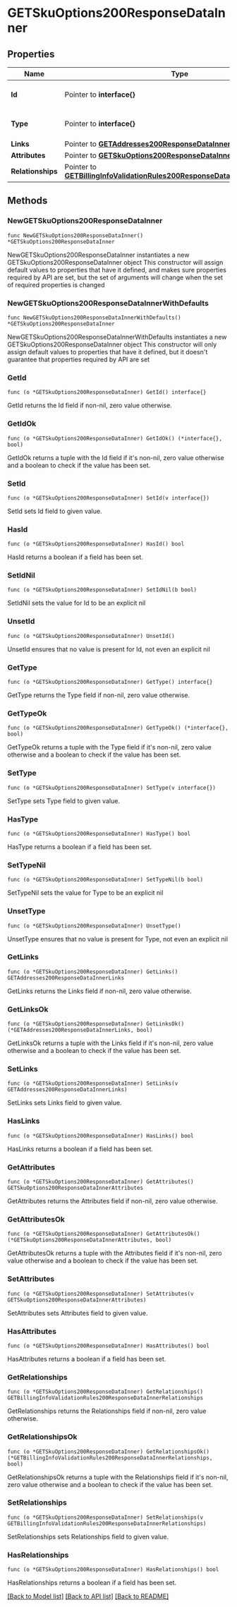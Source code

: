 # GETSkuOptions200ResponseDataInner

## Properties

Name | Type | Description | Notes
------------ | ------------- | ------------- | -------------
**Id** | Pointer to **interface{}** | The resource&#39;s id | [optional] 
**Type** | Pointer to **interface{}** | The resource&#39;s type | [optional] 
**Links** | Pointer to [**GETAddresses200ResponseDataInnerLinks**](GETAddresses200ResponseDataInnerLinks.md) |  | [optional] 
**Attributes** | Pointer to [**GETSkuOptions200ResponseDataInnerAttributes**](GETSkuOptions200ResponseDataInnerAttributes.md) |  | [optional] 
**Relationships** | Pointer to [**GETBillingInfoValidationRules200ResponseDataInnerRelationships**](GETBillingInfoValidationRules200ResponseDataInnerRelationships.md) |  | [optional] 

## Methods

### NewGETSkuOptions200ResponseDataInner

`func NewGETSkuOptions200ResponseDataInner() *GETSkuOptions200ResponseDataInner`

NewGETSkuOptions200ResponseDataInner instantiates a new GETSkuOptions200ResponseDataInner object
This constructor will assign default values to properties that have it defined,
and makes sure properties required by API are set, but the set of arguments
will change when the set of required properties is changed

### NewGETSkuOptions200ResponseDataInnerWithDefaults

`func NewGETSkuOptions200ResponseDataInnerWithDefaults() *GETSkuOptions200ResponseDataInner`

NewGETSkuOptions200ResponseDataInnerWithDefaults instantiates a new GETSkuOptions200ResponseDataInner object
This constructor will only assign default values to properties that have it defined,
but it doesn't guarantee that properties required by API are set

### GetId

`func (o *GETSkuOptions200ResponseDataInner) GetId() interface{}`

GetId returns the Id field if non-nil, zero value otherwise.

### GetIdOk

`func (o *GETSkuOptions200ResponseDataInner) GetIdOk() (*interface{}, bool)`

GetIdOk returns a tuple with the Id field if it's non-nil, zero value otherwise
and a boolean to check if the value has been set.

### SetId

`func (o *GETSkuOptions200ResponseDataInner) SetId(v interface{})`

SetId sets Id field to given value.

### HasId

`func (o *GETSkuOptions200ResponseDataInner) HasId() bool`

HasId returns a boolean if a field has been set.

### SetIdNil

`func (o *GETSkuOptions200ResponseDataInner) SetIdNil(b bool)`

 SetIdNil sets the value for Id to be an explicit nil

### UnsetId
`func (o *GETSkuOptions200ResponseDataInner) UnsetId()`

UnsetId ensures that no value is present for Id, not even an explicit nil
### GetType

`func (o *GETSkuOptions200ResponseDataInner) GetType() interface{}`

GetType returns the Type field if non-nil, zero value otherwise.

### GetTypeOk

`func (o *GETSkuOptions200ResponseDataInner) GetTypeOk() (*interface{}, bool)`

GetTypeOk returns a tuple with the Type field if it's non-nil, zero value otherwise
and a boolean to check if the value has been set.

### SetType

`func (o *GETSkuOptions200ResponseDataInner) SetType(v interface{})`

SetType sets Type field to given value.

### HasType

`func (o *GETSkuOptions200ResponseDataInner) HasType() bool`

HasType returns a boolean if a field has been set.

### SetTypeNil

`func (o *GETSkuOptions200ResponseDataInner) SetTypeNil(b bool)`

 SetTypeNil sets the value for Type to be an explicit nil

### UnsetType
`func (o *GETSkuOptions200ResponseDataInner) UnsetType()`

UnsetType ensures that no value is present for Type, not even an explicit nil
### GetLinks

`func (o *GETSkuOptions200ResponseDataInner) GetLinks() GETAddresses200ResponseDataInnerLinks`

GetLinks returns the Links field if non-nil, zero value otherwise.

### GetLinksOk

`func (o *GETSkuOptions200ResponseDataInner) GetLinksOk() (*GETAddresses200ResponseDataInnerLinks, bool)`

GetLinksOk returns a tuple with the Links field if it's non-nil, zero value otherwise
and a boolean to check if the value has been set.

### SetLinks

`func (o *GETSkuOptions200ResponseDataInner) SetLinks(v GETAddresses200ResponseDataInnerLinks)`

SetLinks sets Links field to given value.

### HasLinks

`func (o *GETSkuOptions200ResponseDataInner) HasLinks() bool`

HasLinks returns a boolean if a field has been set.

### GetAttributes

`func (o *GETSkuOptions200ResponseDataInner) GetAttributes() GETSkuOptions200ResponseDataInnerAttributes`

GetAttributes returns the Attributes field if non-nil, zero value otherwise.

### GetAttributesOk

`func (o *GETSkuOptions200ResponseDataInner) GetAttributesOk() (*GETSkuOptions200ResponseDataInnerAttributes, bool)`

GetAttributesOk returns a tuple with the Attributes field if it's non-nil, zero value otherwise
and a boolean to check if the value has been set.

### SetAttributes

`func (o *GETSkuOptions200ResponseDataInner) SetAttributes(v GETSkuOptions200ResponseDataInnerAttributes)`

SetAttributes sets Attributes field to given value.

### HasAttributes

`func (o *GETSkuOptions200ResponseDataInner) HasAttributes() bool`

HasAttributes returns a boolean if a field has been set.

### GetRelationships

`func (o *GETSkuOptions200ResponseDataInner) GetRelationships() GETBillingInfoValidationRules200ResponseDataInnerRelationships`

GetRelationships returns the Relationships field if non-nil, zero value otherwise.

### GetRelationshipsOk

`func (o *GETSkuOptions200ResponseDataInner) GetRelationshipsOk() (*GETBillingInfoValidationRules200ResponseDataInnerRelationships, bool)`

GetRelationshipsOk returns a tuple with the Relationships field if it's non-nil, zero value otherwise
and a boolean to check if the value has been set.

### SetRelationships

`func (o *GETSkuOptions200ResponseDataInner) SetRelationships(v GETBillingInfoValidationRules200ResponseDataInnerRelationships)`

SetRelationships sets Relationships field to given value.

### HasRelationships

`func (o *GETSkuOptions200ResponseDataInner) HasRelationships() bool`

HasRelationships returns a boolean if a field has been set.


[[Back to Model list]](../README.md#documentation-for-models) [[Back to API list]](../README.md#documentation-for-api-endpoints) [[Back to README]](../README.md)


